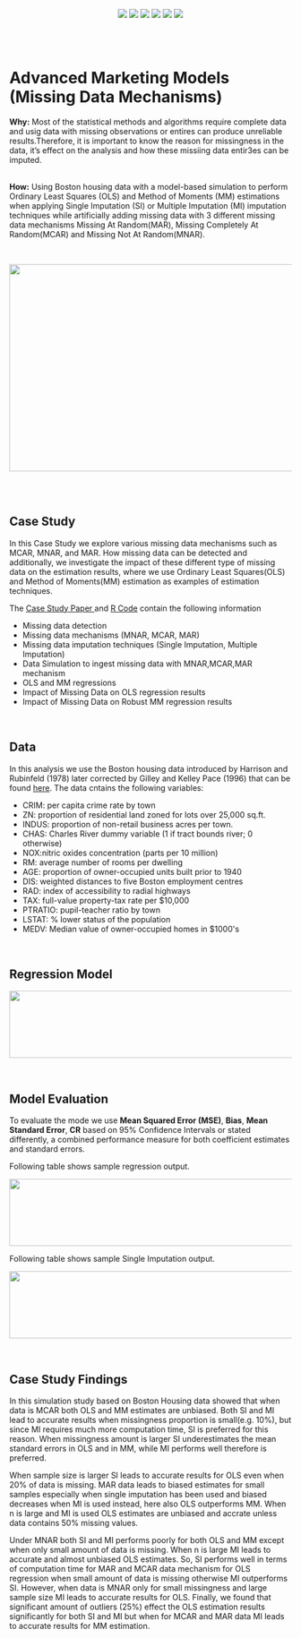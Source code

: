 <br><br>
<p align="center">
   <a href="https://github.com/TatevKaren/mathematics-statistics-for-data-science/blob/main/AdvancedStatistics_OLS_MM_SIMI_CaseStudy.pdf"> 
        <img src="https://img.shields.io/badge/Case_Study-Missing_Data-red"></a>
   <a href="https://github.com/TatevKaren/mathematics-statistics-for-data-science/blob/main/AdvancedStatistics_OLS_MM_SIMI_CaseStudy.pdf"> 
        <img src="https://img.shields.io/badge/Data-Cross_Sectional-green"></a>
   <a href="https://github.com/TatevKaren/mathematics-statistics-for-data-science/blob/main/AdvancedStatistics_OLS_MM_SIMI_CaseStudy.pdf"> 
        <img src="https://img.shields.io/badge/Regressions-OLS_MM-blue"></a>
   <a href="https://github.com/TatevKaren/mathematics-statistics-for-data-science/blob/main/AdvancedStatistics_OLS_MM_SIMI_CaseStudy.pdf"> 
        <img src="https://img.shields.io/badge/-Run_Code-3d3b3b?logo=RStudio"></a>
   <a href="https://github.com/TatevKaren/mathematics-statistics-for-data-science/blob/main/AdvancedStatistics_OLS_MM_SIMI_CaseStudy.pdf"> 
        <img src="https://img.shields.io/badge/Missing_Data-Single_Imputation-important"></a>  
    <a href="https://github.com/TatevKaren/mathematics-statistics-for-data-science/blob/main/AdvancedStatistics_OLS_MM_SIMI_CaseStudy.pdf"> 
        <img src="https://img.shields.io/badge/Missing_Data-Multiple_Imputation-yellow"></a> 

</p>
<br><br> 


# Advanced Marketing Models (Missing Data Mechanisms)

**Why:** Most of the statistical methods and algorithms require complete data and usig data with missing observations or entires can produce unreliable results.Therefore, it is important to know the reason for missingness in the data, it’s effect on the analysis and how these missiing data entir3es can be imputed. <br><br>

**How:** Using Boston housing data with a model-based simulation to perform Ordinary Least Squares (OLS) and Method of Moments (MM) estimations when applying Single Imputation (SI) or Multiple Imputation (MI) imputation techniques while artificially adding missing data with 3 different missing data mechanisms Missing At Random(MAR), Missing Completely At Random(MCAR) and Missing Not At Random(MNAR).<br>

<br>
<p align="center">
    <img src="https://atrium.ai/wp-content/uploads/elementor/thumbs/data_missing1-ot56ma5z1cf33uufbml86573m1k4wz1wgsnfz63vk8.jpg?raw=true"
  width=750" height="370">
</p> 

<br>
<br>

## Case Study 
In this Case Study we explore various missing data mechanisms such as MCAR, MNAR, and MAR. How missing data can be detected and additionally, we investigate the impact of these different type of missing data on the estimation results, where we use Ordinary Least Squares(OLS) and Method of Moments(MM) estimation as examples of estimation techniques.     

The <a href="https://github.com/TatevKaren/mathematics-statistics-for-data-science/blob/main/AdvancedStatistics_OLS_MM_SIMI_CaseStudy.pdf"> Case Study Paper </a> and <a href="https://github.com/TatevKaren/mathematics-statistics-for-data-science/blob/main/Single_vs_Multiple_Imputation.R">R Code</a> contain the following information<br>
- Missing data detection
- Missing data mechanisms (MNAR, MCAR, MAR)
- Missing data imputation techniques (Single Imputation, Multiple Imputation)
- Data Simulation to ingest missing data with MNAR,MCAR,MAR mechanism
- OLS and MM regressions
- Impact of Missing Data on OLS regression results
- Impact of Missing Data on Robust MM regression results


<br>

## Data
In this analysis we use the Boston housing data introduced by Harrison and Rubinfeld (1978) later corrected by Gilley and Kelley Pace (1996) that can be found <a href = "https://www.cs.toronto.edu/~delve/data/boston/bostonDetail.html">here</a>. The data cntains the following variables: 
 - CRIM: per capita crime rate by town
- ZN: proportion of residential land zoned for lots over 25,000 sq.ft.
- INDUS: proportion of non-retail business acres per town.
- CHAS: Charles River dummy variable (1 if tract bounds river; 0 otherwise)
- NOX:nitric oxides concentration (parts per 10 million)
- RM: average number of rooms per dwelling
- AGE: proportion of owner-occupied units built prior to 1940
- DIS: weighted distances to five Boston employment centres
- RAD: index of accessibility to radial highways
- TAX: full-value property-tax rate per $10,000
- PTRATIO: pupil-teacher ratio by town
- LSTAT: % lower status of the population
- MEDV: Median value of owner-occupied homes in $1000's

<br>

## Regression Model
<p align="center">
    <img src="https://github.com/TatevKaren/mathematics-statistics-for-data-science/blob/main/Missing_Data_Regression_Model.png?raw=true"
  width=850" height="120">
</p> 

<br>

## Model Evaluation
To evaluate the mode we use **Mean Squared Error (MSE)**, **Bias**, **Mean Standard Error**, **CR** based on 95% Confidence Intervals or stated differently, a combined performance measure for both coefficient estimates and standard errors.

Following table shows sample regression output.
<p align="center">
    <img src="https://github.com/TatevKaren/mathematics-statistics-for-data-science/blob/main/LS_MM_RegressionResults.png?raw=true"
  width=850" height="120">
</p> 

Following table shows sample Single Imputation output.
<p align="center">
    <img src="https://github.com/TatevKaren/mathematics-statistics-for-data-science/blob/main/SingleImputation_Results.png?raw=true"
  width=850" height="120">
</p> 



<br>

## Case Study Findings
In this simulation study based on Boston Housing data showed that when data is MCAR both OLS and MM estimates are unbiased. Both SI and MI lead to accurate results when missingness proportion is small(e.g. 10%), but since MI requires much more computation time, SI is preferred for this reason. When missingness amount is larger SI underestimates the mean standard errors in OLS and in MM, while MI performs well therefore is preferred. 

When sample size is larger SI leads to accurate results for OLS even when 20% of data is missing. MAR data leads to biased estimates for small samples especially when single imputation has been used and biased decreases when MI is used instead, here also OLS outperforms MM. When n is large and MI is used OLS estimates are unbiased and accrate unless data contains 50% missing values. 

Under MNAR both SI and MI performs poorly for both OLS and MM except when only small amount of data is missing. When n is large MI leads to accurate and almost unbiased OLS estimates. So, SI performs well in terms of computation time for MAR and MCAR data mechanism for OLS regression when small amount of data is missing otherwise MI outperforms SI. However, when data is MNAR only for small missingness and large sample size MI leads to accurate results for OLS. Finally, we found that significant amount of outliers (25%) effect the OLS estimation results significantly for both SI and MI but when for MCAR and MAR data MI leads to accurate results for MM estimation.
<br>





